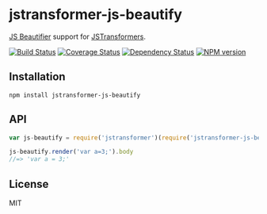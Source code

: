 # jstransformer-js-beautify

[JS Beautifier](https://github.com/beautify-web/js-beautify) support for [JSTransformers](http://github.com/jstransformers).

[![Build Status](https://img.shields.io/travis/jstransformers/jstransformer-js-beautify/master.svg)](https://travis-ci.org/jstransformers/jstransformer-js-beautify)
[![Coverage Status](https://img.shields.io/codecov/c/github/jstransformers/jstransformer-js-beautify/master.svg)](https://codecov.io/gh/jstransformers/jstransformer-js-beautify)
[![Dependency Status](https://img.shields.io/david/jstransformers/jstransformer-js-beautify/master.svg)](http://david-dm.org/jstransformers/jstransformer-js-beautify)
[![NPM version](https://img.shields.io/npm/v/jstransformer-js-beautify.svg)](https://www.npmjs.org/package/jstransformer-js-beautify)

## Installation

    npm install jstransformer-js-beautify

## API

```js
var js-beautify = require('jstransformer')(require('jstransformer-js-beautify'));

js-beautify.render('var a=3;').body
//=> 'var a = 3;'
```

## License

MIT
